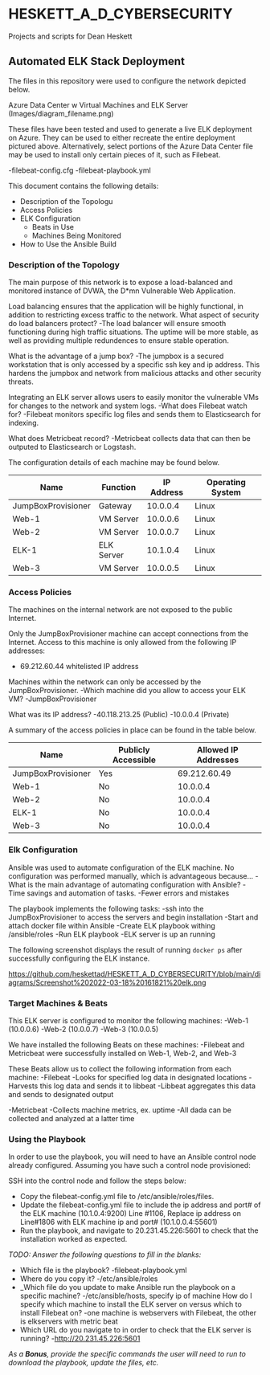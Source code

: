 # HESKETT_A_D_CYBERSECURITY
Projects and scripts for Dean Heskett
## Automated ELK Stack Deployment

The files in this repository were used to configure the network depicted below.

Azure Data Center w Virtual Machines and ELK Server (Images/diagram_filename.png)

These files have been tested and used to generate a live ELK deployment on Azure. They can be used to either recreate the entire deployment pictured above. Alternatively, select portions of the Azure Data Center file may be used to install only certain pieces of it, such as Filebeat.

  -filebeat-config.cfg
  -filebeat-playbook.yml

This document contains the following details:
- Description of the Topologu
- Access Policies
- ELK Configuration
  - Beats in Use
  - Machines Being Monitored
- How to Use the Ansible Build


### Description of the Topology

The main purpose of this network is to expose a load-balanced and monitored instance of DVWA, the D*mn Vulnerable Web Application.

Load balancing ensures that the application will be highly functional, in addition to restricting excess traffic to the network.
What aspect of security do load balancers protect?
	-The load balancer will ensure smooth functioning during high traffic situations. The uptime will be more stable, as well as providing multiple redundences to ensure stable operation.

What is the advantage of a jump box?
	-The jumpbox is a secured workstation that is only accessed by a specific ssh key and ip address. This hardens the jumpbox and network from malicious attacks and other security threats.

Integrating an ELK server allows users to easily monitor the vulnerable VMs for changes to the network and system logs.
-What does Filebeat watch for?
	-Filebeat monitors specific log files and sends them to Elasticsearch for indexing.

What does Metricbeat record?
	-Metricbeat collects data that can then be outputed to Elasticsearch or Logstash.

The configuration details of each machine may be found below.

| Name               | Function | IP Address | Operating System |
|--------------------|----------|------------|------------------|
| JumpBoxProvisioner | Gateway  | 10.0.0.4   | Linux            |
| Web-1              | VM Server| 10.0.0.6   | Linux            |
| Web-2              | VM Server| 10.0.0.7   | Linux            |
| ELK-1              |ELK Server| 10.1.0.4   | Linux            |
| Web-3		     | VM Server| 10.0.0.5   | Linux
### Access Policies

The machines on the internal network are not exposed to the public Internet. 

Only the JumpBoxProvisioner machine can accept connections from the Internet. Access to this machine is only allowed from the following IP addresses:
- 69.212.60.44 whitelisted IP address

Machines within the network can only be accessed by the JumpBoxProvisioner.
-Which machine did you allow to access your ELK VM?
-JumpBoxProvisioner

What was its IP address?
-40.118.213.25 (Public)
-10.0.0.4      (Private)

A summary of the access policies in place can be found in the table below.

| Name               | Publicly Accessible | Allowed IP Addresses |
|--------------------|---------------------|----------------------|
| JumpBoxProvisioner | Yes                 | 69.212.60.49         |
| Web-1              | No                  | 10.0.0.4             |
| Web-2 	     | No		   | 10.0.0.4		  |
| ELK-1              | No                  | 10.0.0.4             |
| Web-3		     | No                  | 10.0.0.4             |
### Elk Configuration

Ansible was used to automate configuration of the ELK machine. No configuration was performed manually, which is advantageous because...
-What is the main advantage of automating configuration with Ansible?
	-Time savings and automation of tasks.
	-Fewer errors and mistakes

The playbook implements the following tasks:
-ssh into the JumpBoxProvisioner to access the servers and begin installation
-Start and attach docker file within Ansible
-Create ELK playbook withing /ansible/roles
-Run ELK playbook
-ELK server is up an running

The following screenshot displays the result of running `docker ps` after successfully configuring the ELK instance.

https://github.com/heskettad/HESKETT_A_D_CYBERSECURITY/blob/main/diagrams/Screenshot%202022-03-18%20161821%20elk.png

### Target Machines & Beats
This ELK server is configured to monitor the following machines:
-Web-1 (10.0.0.6)
-Web-2 (10.0.0.7)
-Web-3 (10.0.0.5)

We have installed the following Beats on these machines:
-Filebeat and Metricbeat were successfully installed on Web-1, Web-2, and Web-3

These Beats allow us to collect the following information from each machine:
-Filebeat
	-Looks for specified log data in designated locations
	-Harvests this log data and sends it to libbeat
	-Libbeat aggregates this data and sends to designated output

-Metricbeat
	-Collects machine metrics, ex. uptime
	-All dada can be collected and analyzed at a latter time



### Using the Playbook
In order to use the playbook, you will need to have an Ansible control node already configured. Assuming you have such a control node provisioned: 

SSH into the control node and follow the steps below:
- Copy the filebeat-config.yml file to /etc/ansible/roles/files.
- Update the filebeat-config.yml file to include the ip address and port# of the ELK machine (10.1.0.4:9200) Line #1106, Replace ip address on Line#1806 with ELK machine ip and port# (10.1.0.0.4:55601)
- Run the playbook, and navigate to 20.231.45.226:5601 to check that the installation worked as expected.

_TODO: Answer the following questions to fill in the blanks:_
- Which file is the playbook? 
	-filebeat-playbook.yml
-  Where do you copy it? 
	-/etc/ansible/roles
- _Which file do you update to make Ansible run the playbook on a specific machine?
	-/etc/ansible/hosts, specify ip of machine
 How do I specify which machine to install the ELK server on versus which to install Filebeat on?
	-one machine is webservers with Filebeat, the other is elkservers with metric beat	
- Which URL do you navigate to in order to check that the ELK server is running?
	-http://20.231.45.226:5601

_As a **Bonus**, provide the specific commands the user will need to run to download the playbook, update the files, etc._











